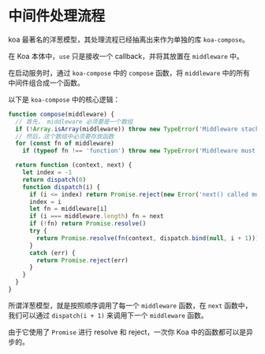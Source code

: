 # 中间件处理流程

koa 最著名的洋葱模型，其处理流程已经抽离出来作为单独的库 `koa-compose`。

在 Koa 本体中，`use` 只是接收一个 callback，并将其放置在 `middleware` 中。

在启动服务时，通过 `koa-compose` 中的 `compose` 函数，将 `middleware` 中的所有中间件组合成一个函数。

以下是 `koa-compose` 中的核心逻辑：

```js
function compose(middleware) {
  // 首先， middleware 必须要是一个数组
  if (!Array.isArray(middleware)) throw new TypeError('Middleware stack must be an array!')
  // 然后，这个数组中必须要存放函数
  for (const fn of middleware)
    if (typeof fn !== 'function') throw new TypeError('Middleware must be composed of functions!')

  return function (context, next) {
    let index = -1
    return dispatch(0)
    function dispatch(i) {
      if (i <= index) return Promise.reject(new Error('next() called multiple times'))
      index = i
      let fn = middleware[i]
      if (i === middleware.length) fn = next
      if (!fn) return Promise.resolve()
      try {
        return Promise.resolve(fn(context, dispatch.bind(null, i + 1)))
      }
      catch (err) {
        return Promise.reject(err)
      }
    }
  }
}
```

所谓洋葱模型，就是按照顺序调用了每一个 `middleware` 函数，在 `next` 函数中，我们可以通过 `dispatch(i + 1)` 来调用下一个 `middleware` 函数。

由于它使用了 `Promise` 进行 resolve 和 reject，一次你 Koa 中的函数都可以是异步的。